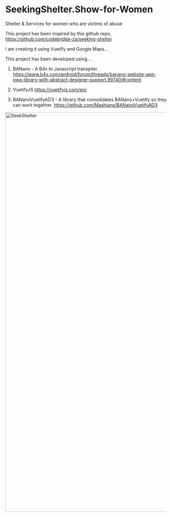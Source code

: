 # SeekingShelter.Show-for-Women
Shelter &amp; Services for women who are victims of abuse

This project has been inspired by this github repo, https://github.com/codebridge-za/seeking-shelter

I am creating it using Vuetify and Google Maps...

This project has been developed using...

1. BANano - A B4x to Javascript transpiler.
https://www.b4x.com/android/forum/threads/banano-website-app-pwa-library-with-abstract-designer-support.99740/#content

2. VuetifyJS
https://vuetifyjs.com/en/

3. BANanoVuetifyAD3 - A library that consolidates BANano+Vuetify so they can work together.
https://github.com/Mashiane/BANanoVuetifyAD3

<img width="1248" alt="SeekShelter" src="https://user-images.githubusercontent.com/5799306/114567208-4a7fe580-9c73-11eb-91e9-34fb2f65cfe9.png">
